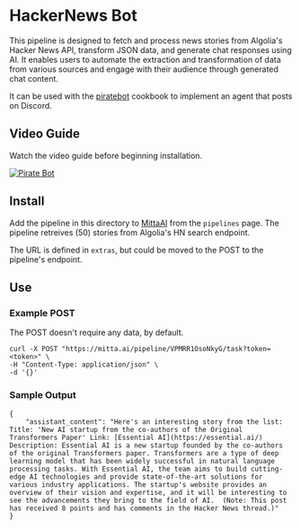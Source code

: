 # HackerNews Bot
This pipeline is designed to fetch and process news stories from Algolia's Hacker News API, transform JSON data, and generate chat responses using AI. It enables users to automate the extraction and transformation of data from various sources and engage with their audience through generated chat content. 

It can be used with the [piratebot](https://github.com/MittaAI/mitta-community/blob/main/cookbooks/piratebot) cookbook to implement an agent that posts on Discord.

## Video Guide
Watch the video guide before beginning installation.

[![Pirate Bot](https://img.youtube.com/vi/laG-HJhhqus/0.jpg)](https://www.youtube.com/watch?v=laG-HJhhqus)

## Install
Add the pipeline in this directory to [MittaAI](https://mitta.ai) from the `pipelines` page. The pipeline retreives (50) stories from Algolia's HN search endpoint. 

The URL is defined in `extras`, but could be moved to the POST to the pipeline's endpoint.

## Use
### Example POST
The POST doesn't require any data, by default.
```
curl -X POST "https://mitta.ai/pipeline/VPMRR1OsoNkyG/task?token=<token>" \
-H "Content-Type: application/json" \
-d '{}'
```

### Sample Output
```
{
	"assistant_content": "Here's an interesting story from the list:  Title: 'New AI startup from the co-authors of the Original Transformers Paper' Link: [Essential AI](https://essential.ai/)  Description: Essential AI is a new startup founded by the co-authors of the original Transformers paper. Transformers are a type of deep learning model that has been widely successful in natural language processing tasks. With Essential AI, the team aims to build cutting-edge AI technologies and provide state-of-the-art solutions for various industry applications. The startup's website provides an overview of their vision and expertise, and it will be interesting to see the advancements they bring to the field of AI.  (Note: This post has received 8 points and has comments in the Hacker News thread.)"
}
```